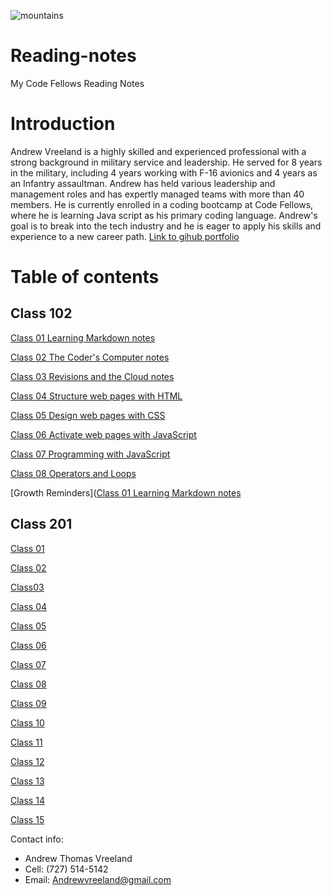 ![mountains](https://user-images.githubusercontent.com/122303931/211586989-2095755b-9fec-4f7e-a665-4afc73cecd36.jpg)
# Reading-notes
My Code Fellows Reading Notes 	

# Introduction

Andrew Vreeland is a highly skilled and experienced professional with a strong background in military service and leadership. He served for 8 years in the military, including 4 years working with F-16 avionics and 4 years as an Infantry assaultman. Andrew has held various leadership and management roles and has expertly managed teams with more than 40 members. He is currently enrolled in a coding bootcamp at Code Fellows, where he is learning Java script as his primary coding language. Andrew's goal is to break into the tech industry and he is eager to apply his skills and experience to a new career path. 
[Link to gihub portfolio](https://github.com/AndrewVreeland) 

# Table of contents 

## Class 102 

[Class 01 Learning Markdown notes](https://andrewvreeland.github.io/Reading-notes/class_102/class1)

[Class 02 The Coder's Computer notes](https://andrewvreeland.github.io/Reading-notes/Class2)

[Class 03 Revisions and the Cloud notes](https://andrewvreeland.github.io/Reading-notes/class3)

[Class 04 Structure web pages with HTML](https://andrewvreeland.github.io/Reading-notes/class4)

[Class 05 Design web pages with CSS](https://andrewvreeland.github.io/Reading-notes/class5)

[Class 06 Activate web pages with JavaScript](https://andrewvreeland.github.io/Reading-notes/class6)

[Class 07 Programming with JavaScript](https://andrewvreeland.github.io/Reading-notes/class7)

[Class 08 Operators and Loops](https://andrewvreeland.github.io/Reading-notes/class8)

[Growth Reminders]([Class 01 Learning Markdown notes](https://andrewvreeland.github.io/Reading-notes/Growth)

## Class 201

[Class 01](https://andrewvreeland.github.io/Reading-notes/class1)

[Class 02](https://andrewvreeland.github.io/Reading-notes/class1)

[Class03](https://andrewvreeland.github.io/Reading-notes/class1)

[Class 04](https://andrewvreeland.github.io/Reading-notes/class1)

[Class 05](https://andrewvreeland.github.io/Reading-notes/class1)

[Class 06](https://andrewvreeland.github.io/Reading-notes/class1)

[Class 07](https://andrewvreeland.github.io/Reading-notes/class1)

[Class 08](https://andrewvreeland.github.io/Reading-notes/class1)

[Class 09](https://andrewvreeland.github.io/Reading-notes/class1)

[Class 10](https://andrewvreeland.github.io/Reading-notes/class1)

[Class 11](https://andrewvreeland.github.io/Reading-notes/class1)

[Class 12](https://andrewvreeland.github.io/Reading-notes/class1)

[Class 13](https://andrewvreeland.github.io/Reading-notes/class1)

[Class 14](https://andrewvreeland.github.io/Reading-notes/class1)

[Class 15](https://andrewvreeland.github.io/Reading-notes/class1)


Contact info: 
- Andrew Thomas Vreeland
- Cell: (727) 514-5142
- Email: Andrewvreeland@gmail.com





